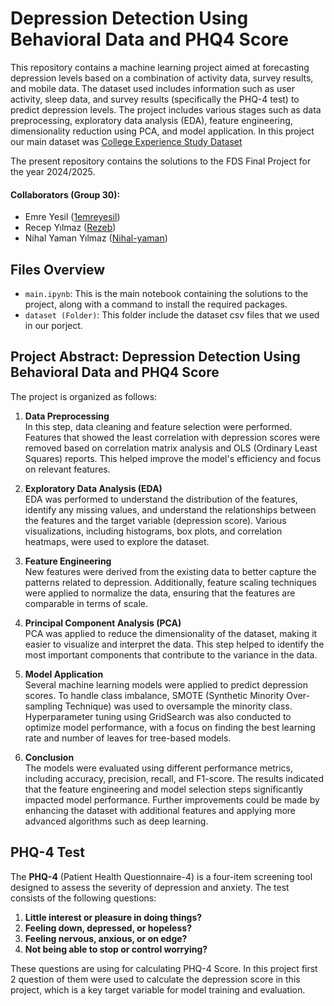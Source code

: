 # Depression Detection Using Behavioral Data and PHQ4 Score

This repository contains a machine learning project aimed at forecasting depression levels based on a combination of activity data, survey results, and mobile data. The dataset used includes information such as user activity, sleep data, and survey results (specifically the PHQ-4 test) to predict depression levels. The project includes various stages such as data preprocessing, exploratory data analysis (EDA), feature engineering, dimensionality reduction using PCA, and model application. In this project our main dataset was [College Experience Study Dataset](https://www.kaggle.com/datasets/subigyanepal/college-experience-dataset)

The present repository contains the solutions to the FDS Final Project for the year 2024/2025.

#### Collaborators (Group 30):
- Emre Yesil ([1emreyesil](https://github.com/1emreyesil)) 
- Recep Yılmaz ([Rezeb](https://github.com/Rezeb))
- Nihal Yaman Yılmaz ([Nihal-yaman](https://github.com/Nihal-yaman))
  
## Files Overview
- `main.ipynb`: This is the main notebook containing the solutions to the project, along with a command to install the required packages.
- `dataset (Folder)`: This folder include the dataset csv files that we used in our porject.

## Project Abstract: Depression Detection Using Behavioral Data and PHQ4 Score


The project is organized as follows:

1. **Data Preprocessing**  
   In this step, data cleaning and feature selection were performed. Features that showed the least correlation with depression scores were removed based on correlation matrix analysis and OLS (Ordinary Least Squares) reports. This helped improve the model's efficiency and focus on relevant features.

2. **Exploratory Data Analysis (EDA)**  
   EDA was performed to understand the distribution of the features, identify any missing values, and understand the relationships between the features and the target variable (depression score). Various visualizations, including histograms, box plots, and correlation heatmaps, were used to explore the dataset.

3. **Feature Engineering**  
   New features were derived from the existing data to better capture the patterns related to depression. Additionally, feature scaling techniques were applied to normalize the data, ensuring that the features are comparable in terms of scale.

4. **Principal Component Analysis (PCA)**  
   PCA was applied to reduce the dimensionality of the dataset, making it easier to visualize and interpret the data. This step helped to identify the most important components that contribute to the variance in the data.

5. **Model Application**  
   Several machine learning models were applied to predict depression scores. To handle class imbalance, SMOTE (Synthetic Minority Over-sampling Technique) was used to oversample the minority class. Hyperparameter tuning using GridSearch was also conducted to optimize model performance, with a focus on finding the best learning rate and number of leaves for tree-based models.

6. **Conclusion**  
   The models were evaluated using different performance metrics, including accuracy, precision, recall, and F1-score. The results indicated that the feature engineering and model selection steps significantly impacted model performance. Further improvements could be made by enhancing the dataset with additional features and applying more advanced algorithms such as deep learning.

## PHQ-4 Test

The **PHQ-4** (Patient Health Questionnaire-4) is a four-item screening tool designed to assess the severity of depression and anxiety. The test consists of the following questions:

1. **Little interest or pleasure in doing things?**
2. **Feeling down, depressed, or hopeless?**
3. **Feeling nervous, anxious, or on edge?**
4. **Not being able to stop or control worrying?**

These questions are using for calculating PHQ-4 Score. In this project first 2 question of them were used to calculate the depression score in this project, which is a key target variable for model training and evaluation.
